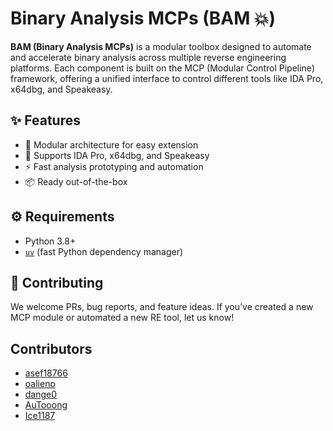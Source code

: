 # Binary Analysis MCPs (BAM 💥)

**BAM (Binary Analysis MCPs)** is a modular toolbox designed to automate and accelerate binary analysis across multiple reverse engineering platforms. Each component is built on the MCP (Modular Control Pipeline) framework, offering a unified interface to control different tools like IDA Pro, x64dbg, and Speakeasy.


## ✨ Features

- 🧩 Modular architecture for easy extension
- 🐞 Supports IDA Pro, x64dbg, and Speakeasy
- ⚡ Fast analysis prototyping and automation
- 📦 Ready out-of-the-box


## ⚙️ Requirements

- Python 3.8+
- [`uv`](https://github.com/astral-sh/uv) (fast Python dependency manager)


## 🤝 Contributing
We welcome PRs, bug reports, and feature ideas. If you’ve created a new MCP module or automated a new RE tool, let us know!

## Contributors
* [asef18766](https://github.com/asef18766)
* [oalieno](https://github.com/oalieno)
* [dange0](https://github.com/dange0)
* [AuTooong](https://github.com/AuTooong)
* [Ice1187](https://github.com/Ice1187)
